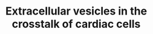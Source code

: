---
annotations:
- id: CL:0000746
  parent: native cell
  type: Cell Type Ontology
  value: cardiac muscle cell
- id: CL:0002548
  parent: animal cell
  type: Cell Type Ontology
  value: fibroblast of cardiac tissue
- id: CL:0010008
  parent: animal cell
  type: Cell Type Ontology
  value: cardiac endothelial cell
authors:
- Khanspers
- Ariutta
- Egonw
citedin:
- link: PMC7665362
description: (A) FB-derived exosomes enriched with miR-21-3p or Spp1 and EGFR proteins
  are transferred to CMs, leading to CM hypertrophy. (B) EVs secreted from CMs or
  MSCs, as well as circulating EVs exert regulatory effects on CM apoptosis. (C) CM-derived
  exosomal HSP90 together with secreted IL-6 are able to activate STAT-3 signaling
  in cardiac FBs, leading to cardiac fibrosis; whereas CM-derived exosomes from exercised
  diabetic mice express high levels of miR-29b and miR-455, thus reducing cardiac
  fibrosis. (D) EVs secreted from CMs or MSCs are transferred to ECs, exerting pro-
  or anti-angiogenic activities.  Description from Bei et al.
last-edited: 2019-07-29
organisms:
- Homo sapiens
redirect_from:
- /index.php/Pathway:WP4300
- /instance/WP4300
- /instance/WP4300_rr123361
revision: r123361
schema-jsonld:
- '@context': https://schema.org/
  '@id': https://wikipathways.github.io/pathways/WP4300.html
  '@type': Dataset
  creator:
    '@type': Organization
    name: WikiPathways
  description: (A) FB-derived exosomes enriched with miR-21-3p or Spp1 and EGFR proteins
    are transferred to CMs, leading to CM hypertrophy. (B) EVs secreted from CMs or
    MSCs, as well as circulating EVs exert regulatory effects on CM apoptosis. (C)
    CM-derived exosomal HSP90 together with secreted IL-6 are able to activate STAT-3
    signaling in cardiac FBs, leading to cardiac fibrosis; whereas CM-derived exosomes
    from exercised diabetic mice express high levels of miR-29b and miR-455, thus
    reducing cardiac fibrosis. (D) EVs secreted from CMs or MSCs are transferred to
    ECs, exerting pro- or anti-angiogenic activities.  Description from Bei et al.
  keywords:
  - BIRC5
  - CD63
  - CD81
  - EGF
  - EGFR
  - ETS2
  - GATA4
  - HSP20
  - HSPB1
  - IGF1
  - IL6
  - MIR320A
  - MIR455
  - MMP9
  - PDLIM5
  - PTEN
  - SOD1
  - SORBS2
  - SPP1
  - STAT3
  - TLR4
  - VEGFR2
  - mir-19a
  - mir-29b1
  - mir-29b2
  - mir21-3p
  license: CC0
  name: Extracellular vesicles in the crosstalk of cardiac cells
seo: CreativeWork
title: Extracellular vesicles in the crosstalk of cardiac cells
wpid: WP4300
---